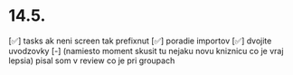 # 14.5.
[✅] tasks ak neni screen tak prefixnut
[✅] poradie importov
[✅] dvojite uvodzovky
[-] (namiesto moment skusit tu nejaku novu kniznicu co je vraj lepsia)
	pisal som v review co je pri groupach
